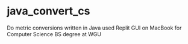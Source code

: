 # java_convert_cs
Do metric conversions written in Java used Replit GUI on MacBook for Computer Science BS degree at WGU
